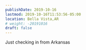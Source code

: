 ```yaml
---
publishDate: 2019-10-16
lastmod: 2019-10-16T11:53:56-05:00
location: Bella Vista,AR
# weight: -20191016
draft: false
---
```

Just checking in from Arkansas
 